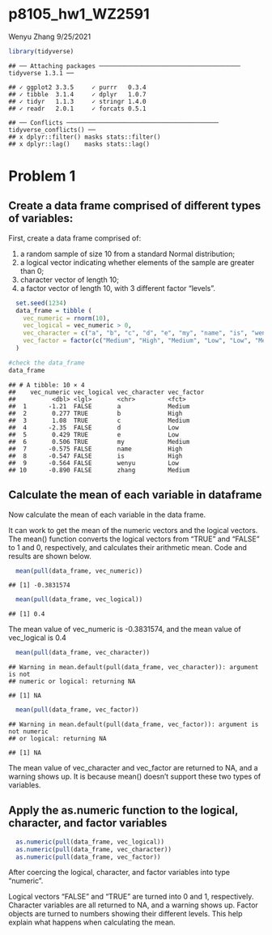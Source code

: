 p8105\_hw1\_WZ2591
================
Wenyu Zhang
9/25/2021

``` r
library(tidyverse)
```

    ## ── Attaching packages ─────────────────────────────────────── tidyverse 1.3.1 ──

    ## ✓ ggplot2 3.3.5     ✓ purrr   0.3.4
    ## ✓ tibble  3.1.4     ✓ dplyr   1.0.7
    ## ✓ tidyr   1.1.3     ✓ stringr 1.4.0
    ## ✓ readr   2.0.1     ✓ forcats 0.5.1

    ## ── Conflicts ────────────────────────────────────────── tidyverse_conflicts() ──
    ## x dplyr::filter() masks stats::filter()
    ## x dplyr::lag()    masks stats::lag()

# Problem 1

## Create a data frame comprised of different types of variables:

First, create a data frame comprised of:

1.  a random sample of size 10 from a standard Normal distribution;
2.  a logical vector indicating whether elements of the sample are
    greater than 0;
3.  character vector of length 10;
4.  a factor vector of length 10, with 3 different factor “levels”.

``` r
  set.seed(1234)
  data_frame = tibble (
    vec_numeric = rnorm(10),
    vec_logical = vec_numeric > 0,
    vec_character = c("a", "b", "c", "d", "e", "my", "name", "is", "wenyu", "zhang"),
    vec_factor = factor(c("Medium", "High", "Medium", "Low", "Low", "Medium", "High", "High", "Low", "Medium"))
  )

#check the data_frame
data_frame
```

    ## # A tibble: 10 × 4
    ##    vec_numeric vec_logical vec_character vec_factor
    ##          <dbl> <lgl>       <chr>         <fct>     
    ##  1      -1.21  FALSE       a             Medium    
    ##  2       0.277 TRUE        b             High      
    ##  3       1.08  TRUE        c             Medium    
    ##  4      -2.35  FALSE       d             Low       
    ##  5       0.429 TRUE        e             Low       
    ##  6       0.506 TRUE        my            Medium    
    ##  7      -0.575 FALSE       name          High      
    ##  8      -0.547 FALSE       is            High      
    ##  9      -0.564 FALSE       wenyu         Low       
    ## 10      -0.890 FALSE       zhang         Medium

## Calculate the mean of each variable in dataframe

Now calculate the mean of each variable in the data frame.

It can work to get the mean of the numeric vectors and the logical
vectors. The mean() function converts the logical vectors from “TRUE”
and “FALSE” to 1 and 0, respectively, and calculates their arithmetic
mean. Code and results are shown below.

``` r
  mean(pull(data_frame, vec_numeric))
```

    ## [1] -0.3831574

``` r
  mean(pull(data_frame, vec_logical))
```

    ## [1] 0.4

The mean value of vec\_numeric is -0.3831574, and the mean value of
vec\_logical is 0.4

``` r
  mean(pull(data_frame, vec_character))
```

    ## Warning in mean.default(pull(data_frame, vec_character)): argument is not
    ## numeric or logical: returning NA

    ## [1] NA

``` r
  mean(pull(data_frame, vec_factor))
```

    ## Warning in mean.default(pull(data_frame, vec_factor)): argument is not numeric
    ## or logical: returning NA

    ## [1] NA

The mean value of vec\_character and vec\_factor are returned to NA, and
a warning shows up. It is because mean() doesn’t support these two types
of variables.

## Apply the as.numeric function to the logical, character, and factor variables

``` r
  as.numeric(pull(data_frame, vec_logical))
  as.numeric(pull(data_frame, vec_character))
  as.numeric(pull(data_frame, vec_factor))
```

After coercing the logical, character, and factor variables into type
“numeric”.

Logical vectors “FALSE” and “TRUE” are turned into 0 and 1,
respectively. Character variables are all returned to NA, and a warning
shows up. Factor objects are turned to numbers showing their different
levels. This help explain what happens when calculating the mean.
